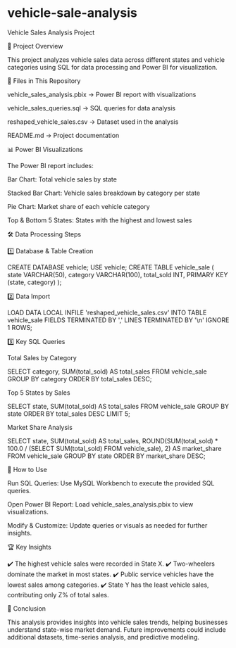 # vehicle-sale-analysis
Vehicle Sales Analysis Project

📌 Project Overview

This project analyzes vehicle sales data across different states and vehicle categories using SQL for data processing and Power BI for visualization.

📂 Files in This Repository

vehicle_sales_analysis.pbix → Power BI report with visualizations

vehicle_sales_queries.sql → SQL queries for data analysis

reshaped_vehicle_sales.csv → Dataset used in the analysis

README.md → Project documentation

📊 Power BI Visualizations

The Power BI report includes:

Bar Chart: Total vehicle sales by state

Stacked Bar Chart: Vehicle sales breakdown by category per state

Pie Chart: Market share of each vehicle category

Top & Bottom 5 States: States with the highest and lowest sales

🛠️ Data Processing Steps

1️⃣ Database & Table Creation

CREATE DATABASE vehicle;
USE vehicle;
CREATE TABLE vehicle_sale (
    state VARCHAR(50),
    category VARCHAR(100),
    total_sold INT,
    PRIMARY KEY (state, category)
);

2️⃣ Data Import

LOAD DATA LOCAL INFILE 'reshaped_vehicle_sales.csv'
INTO TABLE vehicle_sale
FIELDS TERMINATED BY ','
LINES TERMINATED BY '\n'
IGNORE 1 ROWS;

3️⃣ Key SQL Queries

Total Sales by Category

SELECT category, SUM(total_sold) AS total_sales
FROM vehicle_sale
GROUP BY category
ORDER BY total_sales DESC;

Top 5 States by Sales

SELECT state, SUM(total_sold) AS total_sales
FROM vehicle_sale
GROUP BY state
ORDER BY total_sales DESC
LIMIT 5;

Market Share Analysis

SELECT state, SUM(total_sold) AS total_sales,
       ROUND(SUM(total_sold) * 100.0 / (SELECT SUM(total_sold) FROM vehicle_sale), 2) AS market_share
FROM vehicle_sale
GROUP BY state
ORDER BY market_share DESC;

🚀 How to Use

Run SQL Queries: Use MySQL Workbench to execute the provided SQL queries.

Open Power BI Report: Load vehicle_sales_analysis.pbix to view visualizations.

Modify & Customize: Update queries or visuals as needed for further insights.

🏆 Key Insights

✔️ The highest vehicle sales were recorded in State X.
✔️ Two-wheelers dominate the market in most states.
✔️ Public service vehicles have the lowest sales among categories.
✔️ State Y has the least vehicle sales, contributing only Z% of total sales.

📢 Conclusion

This analysis provides insights into vehicle sales trends, helping businesses understand state-wise market demand. Future improvements could include additional datasets, time-series analysis, and predictive modeling.
